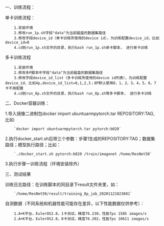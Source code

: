 一、训练流程：
    
单卡训练流程：

```
	1.安装环境
	2.修改run_1p.sh字段"data"为当前磁盘的数据集路径
	3.修改字段device_id（单卡训练所使用的device id），为训练配置device_id，比如device_id=0
	4.cd到run_1p.sh文件的目录，执行bash run_1p.sh单卡脚本， 进行单卡训练
```

	
多卡训练流程

```
	1.安装环境
	2.修改多P脚本中字段"data"为当前磁盘的数据集路径
	3.修改字段device_id_list（多卡训练所使用的device id列表），为训练配置device_id，比如4p,device_id_list=0,1,2,3；8P默认使用0，1，2，3，4，5，6，7卡不用配置
	4.cd到run_8p.sh文件的目录，执行bash run_8p.sh等多卡脚本， 进行多卡训练	
```



	
二、Docker容器训练：
    
1.导入镜像二进制包docker import ubuntuarmpytorch.tar REPOSITORY:TAG, 比如:

        `docker import ubuntuarmpytorch.tar pytorch:b020`

2.执行docker_start.sh后带三个参数：步骤1生成的REPOSITORY:TAG；数据集路径；模型执行路径；比如：

        `./docker_start.sh pytorch:b020 /train/imagenet /home/ResNet50`

3.执行步骤一训练流程（环境安装除外）
	
三、测试结果
    
训练日志路径：在训练脚本的同目录下result文件夹里，如：

        `/home/ResNet50/result/training_8p_job_20201121023601`
	
自测数据（不同系统和机器性能可能存在差异，以下性能数据仅供参考）：

```
	1.A+K平台，EulerOS2.8，1卡测试，精度76.230，性能fps 1585 images/s
	2.A+K平台，EulerOS2.8，8卡测试，精度76.202，性能fps 10611 images/s
```

